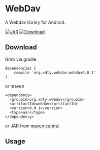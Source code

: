 # WebDav
A Webdav library for Android. 

[![JAR](https://img.shields.io/maven-central/v/org.xdty.webdav/webdav.svg)](http://central.maven.org/maven2/org/xdty/webdav/webdav/)
[ ![Download](https://api.bintray.com/packages/xdtianyu/maven/webdav/images/download.svg) ](https://bintray.com/xdtianyu/maven/webdav/_latestVersion)

## Download

Grab via gradle

```
dependencies {
    compile 'org.xdty.webdav:webdav0.0.1'
}
```

or maven

```
<dependency>
  <groupId>org.xdty.webdav</groupId>
  <artifactId>webdav</artifactId>
  <version>0.0.1</version>
  <type>aar</type>
</dependency>
```

or JAR from [maven central](http://central.maven.org/maven2/org/xdty/webdav/webdav/)

## Usage

